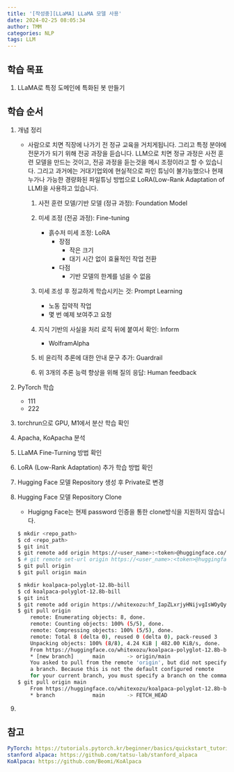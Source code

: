 ```yaml
---
title: '[작성중][LLaMA] LLaMA 모델 사용'
date: 2024-02-25 08:05:34
author: TMM
categories: NLP
tags: LLM
---
```


## 학습 목표

1. LLaMA로 특정 도메인에 특화된 봇 만들기

## 학습 순서

1. 개념 정리

    - 사람으로 치면 직장에 나가기 전 정규 교육을 거치게됩니다. 그리고 특정 분야에 전문가가 되기 위해 전공 과장을 듣습니다. LLM으로 치면 정규 과정은 사전 훈련 모델을 만드는 것이고, 전공 과정을 듣는것을 메시 조정이라고 할 수 있습니다. 그리고 과거에는 거대기업외에 현실적으로 파인 튜닝이 불가능했으나 현재 누가나 가능한 경량화된 파일튜닝 방법으로 LoRA(Low-Rank Adaptation of LLM)을 사용하고 있습니다.

        1. 사전 훈련 모델/기반 모델 (정규 과정): Foundation Model

        1. 미세 조정 (전공 과정): Fine-tuning

            - 흙수저 미세 조정: LoRA
                - 장점
                    - 작은 크기
                    - 대기 시간 없이 효율적인 작업 전환
                - 다점
                    - 기반 모델의 한계를 넘을 수 없음

        1. 미세 조성 후 정교하게 학습시키는 것: Prompt Learning

            - 노동 집약적 작업
            - 몇 번 예제 보여주고 요청

        1. 지식 기반의 사실을 처리 로직 뒤에 붙여서 확인: Inform

            - WolframAlpha

        1. 비 윤리적 추론에 대한 안내 문구 추가: Guardrail

        1. 위 3개의 추론 능력 향상을 위해 질의 응답: Human feedback

1. PyTorch 학습
    - 111
    - 222
1. torchrun으로 GPU, M1에서 분산 학습 확인
1. Apacha, KoApacha 분석
1. LLaMA Fine-Turning 방법 확인
1. LoRA (Low-Rank Adaptation) 추가 학습 방법 확인
1. Hugging Face 모델 Repository 생성 후 Private로 변경
1. Hugging Face 모델 Repository Clone

    - Hugigng Face는 현제 password 인증을 통한 clone방식을 지원하지 않습니다.

    ```bash
    $ mkdir <repo_path>
    $ cd <repo_path>
    $ git init
    $ git remote add origin https://<user_name>:<token>@huggingface.co/<user_name><repo_path>
    $ # git remote set-url origin https://<user_name>:<token>@huggingface.co/<user_name><repo_path> # 경로 수정시
    $ git pull origin
    $ git pull origin main
    ```

    ```bash
    $ mkdir koalpaca-polyglot-12.8b-bill
    $ cd koalpaca-polyglot-12.8b-bill
    $ git init
    $ git remote add origin https://whitexozu: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@huggingface.co/whitexozu/koalpaca-polyglot-12.8b-bill
    $ git pull origin
        remote: Enumerating objects: 8, done.
        remote: Counting objects: 100% (5/5), done.
        remote: Compressing objects: 100% (5/5), done.
        remote: Total 8 (delta 0), reused 0 (delta 0), pack-reused 3
        Unpacking objects: 100% (8/8), 4.24 KiB | 482.00 KiB/s, done.
        From https://huggingface.co/whitexozu/koalpaca-polyglot-12.8b-bill
        * [new branch]      main       -> origin/main
        You asked to pull from the remote 'origin', but did not specify
        a branch. Because this is not the default configured remote
        for your current branch, you must specify a branch on the command line.
    $ git pull origin main
        From https://huggingface.co/whitexozu/koalpaca-polyglot-12.8b-bill
        * branch            main       -> FETCH_HEAD
    ```

1.

## 참고

```yaml
PyTorch: https://tutorials.pytorch.kr/beginner/basics/quickstart_tutorial.html
stanford alpaca: https://github.com/tatsu-lab/stanford_alpaca
KoAlpaca: https://github.com/Beomi/KoAlpaca
```
